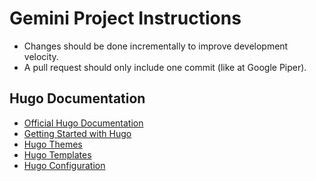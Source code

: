 # Gemini Project Instructions

- Changes should be done incrementally to improve development velocity.
- A pull request should only include one commit (like at Google Piper).

## Hugo Documentation

- [Official Hugo Documentation](https://gohugo.io/)
- [Getting Started with Hugo](https://gohugo.io/getting-started/)
- [Hugo Themes](https://gohugo.io/themes/)
- [Hugo Templates](https://gohugo.io/templates/)
- [Hugo Configuration](https://gohugo.io/getting-started/configuration/)